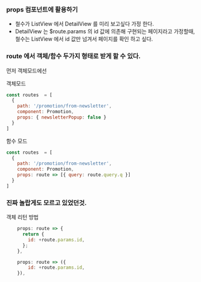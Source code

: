 ### props 컴포넌트에 활용하기

- 철수가 ListView 에서 DetailView 를 미리 보고싶다 가정 한다.
- DetailView 는 $route.params 의 id 값에 의존해 구현되는 페이지라고 가정할때, 철수는 ListView 에서 id 값만 넘겨서 페이지를 확인 하고 싶다.


### route 에서 객체/함수 두가지 형태로 받게 할 수 있다.

먼저 객체모드에선 

객체모드
```js
const routes  = [
  {
    path: '/promotion/from-newsletter',
    component: Promotion,
    props: { newsletterPopup: false }
  }
]
```

함수 모드
```js
const routes  = [
  {
    path: '/promotion/from-newsletter',
    component: Promotion,
    props: route => [{ query: route.query.q }]
  }
]
```

### 진짜 놀랍게도 모르고 있었던것.

객체 리턴 방법
```js
    props: route => {
      return {
        id: +route.params.id,
      };
    },

    props: route => ({
        id: +route.params.id,
    }),
```